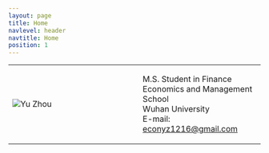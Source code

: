 ```yaml
---
layout: page
title: Home
navlevel: header
navtitle: Home
position: 1
---
```


<table cellspacing="0" border="0" align="center">
    <tr>
         <td width="45%" align="left" valign="center">
         <img border="0" src="{{ site.baseurl }}/assets/images/me.png" alt="Yu Zhou">
         </td>
         <td width="2%"></td>
         <td width="45%" align="left" valign="center">
            <p>
            	M.S. Student in Finance<br>
				Economics and Management School<br>
				Wuhan University<br>
				E-mail: <a href="mailto: econyz1216@gmail.com">econyz1216@gmail.com</a><br>
            </p>
        </td>
     </tr>
</table>
